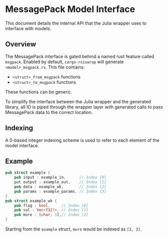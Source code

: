 # MessagePack Model Interface
This document details the internal API that the Julia wrapper uses to interface with models.

## Overview
The MessagePack interface is gated behind a named rust feature called `msgpack`. Enabled by default, `cargo-rsiswrap` will generate `<model>_msgpack.rs`. This file contains:
- `<struct>_from_msgpack` functions
- `<struct>_to_msgpack` functions

These functions can be generic.

To simplify the interface between the Julia wrapper and the generated library, all IO is piped through the wrapper layer with generated calls to pass MessagePack data to the correct location.

## Indexing
A 0-based integer indexing scheme is used to refer to each element of the model interface.

## Example
```rust
pub struct example {
    pub input : example_in,      // Index [0]
    put output : example_out,    // Index [1]
    pub data : example_wk,       // Index [2]
    pub params : example_params, // Index [3]
}
pub struct example_wk {
    pub flag : bool,     // Index [0]
    pub val : Vec<f32?>, // Index [1]
    pub more : [char; 3],// Index [2]
}
```

Starting from the `example` struct, `more` would be indexed as `[2, 3]`.
